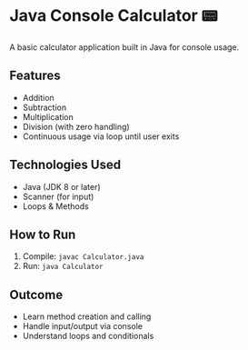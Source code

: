 # Java Console Calculator 📟

A basic calculator application built in Java for console usage.

## Features
- Addition
- Subtraction
- Multiplication
- Division (with zero handling)
- Continuous usage via loop until user exits

## Technologies Used
- Java (JDK 8 or later)
- Scanner (for input)
- Loops & Methods

## How to Run
1. Compile: `javac Calculator.java`
2. Run: `java Calculator`

## Outcome
- Learn method creation and calling
- Handle input/output via console
- Understand loops and conditionals
